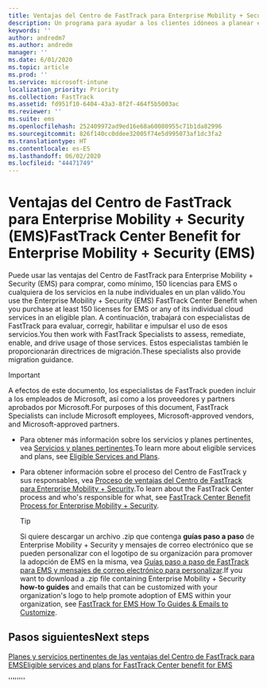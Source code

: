 ```yaml
---
title: Ventajas del Centro de FastTrack para Enterprise Mobility + Security (EMS)
description: Un programa para ayudar a los clientes idóneos a planear e implementar Intune y Azure Active Directory Premium.
keywords: ''
author: andredm7
ms.author: andredm
manager: ''
ms.date: 6/01/2020
ms.topic: article
ms.prod: ''
ms.service: microsoft-intune
localization_priority: Priority
ms.collection: FastTrack
ms.assetid: fd951f10-6404-43a3-8f2f-464f5b5003ac
ms.reviewer: ''
ms.suite: ems
ms.openlocfilehash: 252409972ad9ed16e68a60080955c71b1da82996
ms.sourcegitcommit: 826f140cc0ddee32005f74e5d995073af1dc3fa2
ms.translationtype: HT
ms.contentlocale: es-ES
ms.lasthandoff: 06/02/2020
ms.locfileid: "44471749"
---
```

# <a name="fasttrack-center-benefit-for-enterprise-mobility--security-ems"></a><span data-ttu-id="53ea1-103">Ventajas del Centro de FastTrack para Enterprise Mobility + Security (EMS)</span><span class="sxs-lookup"><span data-stu-id="53ea1-103">FastTrack Center Benefit for Enterprise Mobility + Security (EMS)</span></span>

<span data-ttu-id="53ea1-104">Puede usar las ventajas del Centro de FastTrack para Enterprise Mobility + Security (EMS) para comprar, como mínimo, 150 licencias para EMS o cualquiera de los servicios en la nube individuales en un plan válido.</span><span class="sxs-lookup"><span data-stu-id="53ea1-104">You use the Enterprise Mobility + Security (EMS) FastTrack Center Benefit when you purchase at least 150 licenses for EMS or any of its individual cloud services in an eligible plan.</span></span> <span data-ttu-id="53ea1-105">A continuación, trabajará con especialistas de FastTrack para evaluar, corregir, habilitar e impulsar el uso de esos servicios.</span><span class="sxs-lookup"><span data-stu-id="53ea1-105">You then work with FastTrack Specialists to assess, remediate, enable, and drive usage of those services.</span></span> <span data-ttu-id="53ea1-106">Estos especialistas también le proporcionarán directrices de migración.</span><span class="sxs-lookup"><span data-stu-id="53ea1-106">These specialists also provide migration guidance.</span></span> 

> [!IMPORTANT]
> <span data-ttu-id="53ea1-107">A efectos de este documento, los especialistas de FastTrack pueden incluir a los empleados de Microsoft, así como a los proveedores y partners aprobados por Microsoft.</span><span class="sxs-lookup"><span data-stu-id="53ea1-107">For purposes of this document, FastTrack Specialists can include Microsoft employees, Microsoft-approved vendors, and Microsoft-approved partners.</span></span>

- <span data-ttu-id="53ea1-108">Para obtener más información sobre los servicios y planes pertinentes, vea [Servicios y planes pertinentes](M365-eligible-services-and-plans.md).</span><span class="sxs-lookup"><span data-stu-id="53ea1-108">To learn more about eligible services and plans, see [Eligible Services and Plans](M365-eligible-services-and-plans.md).</span></span>

- <span data-ttu-id="53ea1-109">Para obtener información sobre el proceso del Centro de FastTrack y sus responsables, vea [Proceso de ventajas del Centro de FastTrack para Enterprise Mobility + Security](EMS-fasttrack-process.md).</span><span class="sxs-lookup"><span data-stu-id="53ea1-109">To learn about the FastTrack Center process and who's responsible for what, see [FastTrack Center Benefit Process for Enterprise Mobility + Security](EMS-fasttrack-process.md).</span></span>

    > [!TIP]
    > <span data-ttu-id="53ea1-110">Si quiere descargar un archivo .zip que contenga **guías paso a paso** de Enterprise Mobility + Security y mensajes de correo electrónico que se pueden personalizar con el logotipo de su organización para promover la adopción de EMS en la misma, vea [Guías paso a paso de FastTrack para EMS y mensajes de correo electrónico para personalizar](https://gallery.technet.microsoft.com/FastTrack-for-EMS-How-To-f170da4c).</span><span class="sxs-lookup"><span data-stu-id="53ea1-110">If you want to download a .zip file containing Enterprise Mobility + Security **how-to guides** and emails that can be customized with your organization's logo to help promote adoption of EMS within your organization, see [FastTrack for EMS How To Guides & Emails to Customize](https://gallery.technet.microsoft.com/FastTrack-for-EMS-How-To-f170da4c).</span></span>

## <a name="next-steps"></a><span data-ttu-id="53ea1-111">Pasos siguientes</span><span class="sxs-lookup"><span data-stu-id="53ea1-111">Next steps</span></span>

[<span data-ttu-id="53ea1-112">Planes y servicios pertinentes de las ventajas del Centro de FastTrack para EMS</span><span class="sxs-lookup"><span data-stu-id="53ea1-112">Eligible services and plans for FastTrack Center benefit for EMS</span></span>](M365-eligible-services-and-plans.md)

<span data-ttu-id="53ea1-113">''''</span><span class="sxs-lookup"><span data-stu-id="53ea1-113">''''</span></span>